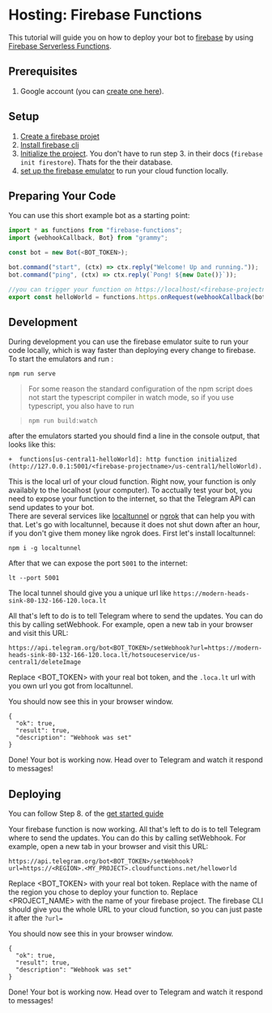 # Hosting: Firebase Functions

This tutorial will guide you on how to deploy your bot to [firebase](https://firebase.google.com/) by using [Firebase Serverless Functions](https://firebase.google.com/docs/functions).

## Prerequisites

1. Google account (you can [create one here](https://accounts.google.com/signup)).

## Setup

1. [Create a firebase projet](https://firebase.google.com/docs/functions/get-started#create-a-firebase-project)
2. [Install firebase cli](https://firebase.google.com/docs/functions/get-started#set-up-node.js-and-the-firebase-cli)
3. [Initialize the project](https://firebase.google.com/docs/functions/get-started#initialize-your-project). You don't have to run step 3. in their docs (`firebase init firestore`). Thats for the their database.
4. [set up the firebase emulator](https://firebase.google.com/docs/functions/get-started#emulate-execution-of-your-functions) to run your cloud function locally.

## Preparing Your Code

You can use this short example bot as a starting point:

```ts
import * as functions from "firebase-functions";
import {webhookCallback, Bot} from "grammy";

const bot = new Bot(<BOT_TOKEN>);

bot.command("start", (ctx) => ctx.reply("Welcome! Up and running."));
bot.command("ping", (ctx) => ctx.reply(`Pong! ${new Date()}`));

//you can trigger your function on https://localhost/<firebase-projectname>/us-central1/helloworld during development 
export const helloWorld = functions.https.onRequest(webhookCallback(bot));
```

## Development

During development you can use the firebase emulator suite to run your code locally, which is way faster than deploying every change to firebase.
To start the emulators and run :

```shell
npm run serve
```

> For some reason the standard configuration of the npm script does not start the typescript compiler in watch mode, so if you use typescript, you also have to run

> ```shell
> npm run build:watch
> ```

after the emulators started you should find a line in the console output, that looks like this:

```shell
+  functions[us-central1-helloWorld]: http function initialized (http://127.0.0.1:5001/<firebase-projectname>/us-central1/helloWorld).
```

This is the local url of your cloud function.
Right now, your function is only availably to the localhost (your computer).
To acctually test your bot, you need to expose your function to the internet, so that the Telegram API can send updates to your bot.\
There are several services like [localtunnel](https://localtunnel.me/) or [ngrok](https://ngrok.com/) that can help you with that.
Let's go with localtunnel, because it does not shut down after an hour, if you don't give them money like ngrok does.
First let's install localtunnel:

```shell
npm i -g localtunnel
```

After that we can expose the port `5001` to the internet:

```shell
lt --port 5001
```

The local tunnel should give you a unique url like `https://modern-heads-sink-80-132-166-120.loca.lt`

All that's left to do is to tell Telegram where to send the updates.
You can do this by calling setWebhook.
For example, open a new tab in your browser and visit this URL:

```text:no-line-numbers
https://api.telegram.org/bot<BOT_TOKEN>/setWebhook?url=https://modern-heads-sink-80-132-166-120.loca.lt/hotsouceservice/us-central1/deleteImage
```

Replace <BOT_TOKEN> with your real bot token, and the `.loca.lt` url with you own url you got from localtunnel.

You should now see this in your browser window.

```json:no-line-numbers
{
  "ok": true,
  "result": true,
  "description": "Webhook was set"
}
```

Done! Your bot is working now.
Head over to Telegram and watch it respond to messages!

## Deploying

You can follow Step 8. of the [get started guide](https://firebase.google.com/docs/functions/get-started#deploy-functions-to-a-production-environment)

Your firebase function is now working.
All that's left to do is to tell Telegram where to send the updates.
You can do this by calling setWebhook.
For example, open a new tab in your browser and visit this URL:

```text:no-line-numbers
https://api.telegram.org/bot<BOT_TOKEN>/setWebhook?url=https://<REGION>.<MY_PROJECT>.cloudfunctions.net/helloworld
```

Replace <BOT_TOKEN> with your real bot token.
Replace <REGION> with the name of the region you chose to deploy your function to. Replace <PROJECT_NAME> with the name of your firebase project.
The firebase CLI should give you the whole URL to your cloud function, so you can just paste it after the `?url=`

You should now see this in your browser window.

```json:no-line-numbers
{
  "ok": true,
  "result": true,
  "description": "Webhook was set"
}
```

Done! Your bot is working now.
Head over to Telegram and watch it respond to messages!
